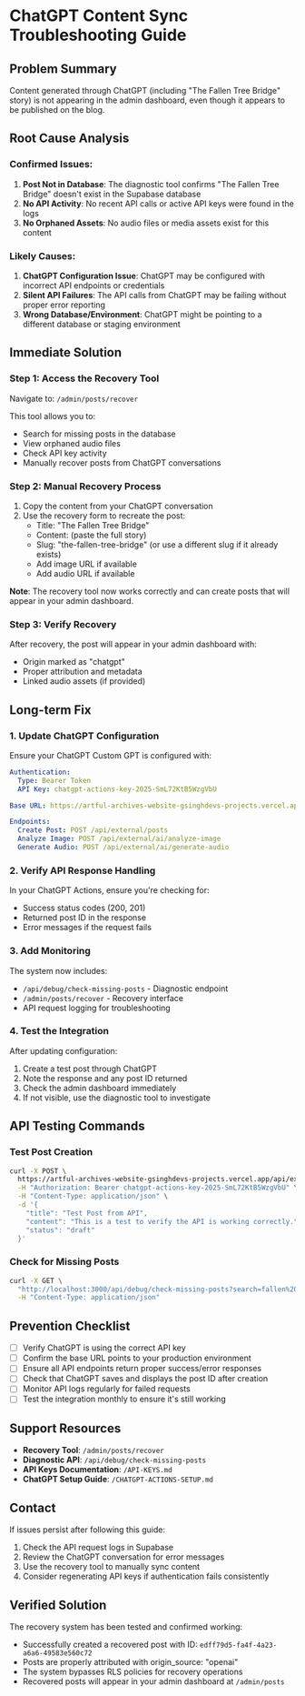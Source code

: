 # ChatGPT Content Sync Troubleshooting Guide

## Problem Summary
Content generated through ChatGPT (including "The Fallen Tree Bridge" story) is not appearing in the admin dashboard, even though it appears to be published on the blog.

## Root Cause Analysis

### Confirmed Issues:
1. **Post Not in Database**: The diagnostic tool confirms "The Fallen Tree Bridge" doesn't exist in the Supabase database
2. **No API Activity**: No recent API calls or active API keys were found in the logs
3. **No Orphaned Assets**: No audio files or media assets exist for this content

### Likely Causes:
1. **ChatGPT Configuration Issue**: ChatGPT may be configured with incorrect API endpoints or credentials
2. **Silent API Failures**: The API calls from ChatGPT may be failing without proper error reporting
3. **Wrong Database/Environment**: ChatGPT might be pointing to a different database or staging environment

## Immediate Solution

### Step 1: Access the Recovery Tool
Navigate to: `/admin/posts/recover`

This tool allows you to:
- Search for missing posts in the database
- View orphaned audio files
- Check API key activity
- Manually recover posts from ChatGPT conversations

### Step 2: Manual Recovery Process
1. Copy the content from your ChatGPT conversation
2. Use the recovery form to recreate the post:
   - Title: "The Fallen Tree Bridge"
   - Content: (paste the full story)
   - Slug: "the-fallen-tree-bridge" (or use a different slug if it already exists)
   - Add image URL if available
   - Add audio URL if available

**Note**: The recovery tool now works correctly and can create posts that will appear in your admin dashboard.

### Step 3: Verify Recovery
After recovery, the post will appear in your admin dashboard with:
- Origin marked as "chatgpt"
- Proper attribution and metadata
- Linked audio assets (if provided)

## Long-term Fix

### 1. Update ChatGPT Configuration

Ensure your ChatGPT Custom GPT is configured with:

```yaml
Authentication:
  Type: Bearer Token
  API Key: chatgpt-actions-key-2025-SmL72KtB5WzgVbU

Base URL: https://artful-archives-website-gsinghdevs-projects.vercel.app

Endpoints:
  Create Post: POST /api/external/posts
  Analyze Image: POST /api/external/ai/analyze-image
  Generate Audio: POST /api/external/ai/generate-audio
```

### 2. Verify API Response Handling

In your ChatGPT Actions, ensure you're checking for:
- Success status codes (200, 201)
- Returned post ID in the response
- Error messages if the request fails

### 3. Add Monitoring

The system now includes:
- `/api/debug/check-missing-posts` - Diagnostic endpoint
- `/admin/posts/recover` - Recovery interface
- API request logging for troubleshooting

### 4. Test the Integration

After updating configuration:

1. Create a test post through ChatGPT
2. Note the response and any post ID returned
3. Check the admin dashboard immediately
4. If not visible, use the diagnostic tool to investigate

## API Testing Commands

### Test Post Creation
```bash
curl -X POST \
  https://artful-archives-website-gsinghdevs-projects.vercel.app/api/external/posts \
  -H "Authorization: Bearer chatgpt-actions-key-2025-SmL72KtB5WzgVbU" \
  -H "Content-Type: application/json" \
  -d '{
    "title": "Test Post from API",
    "content": "This is a test to verify the API is working correctly.",
    "status": "draft"
  }'
```

### Check for Missing Posts
```bash
curl -X GET \
  "http://localhost:3000/api/debug/check-missing-posts?search=fallen%20tree" \
  -H "Content-Type: application/json"
```

## Prevention Checklist

- [ ] Verify ChatGPT is using the correct API key
- [ ] Confirm the base URL points to your production environment
- [ ] Ensure all API endpoints return proper success/error responses
- [ ] Check that ChatGPT saves and displays the post ID after creation
- [ ] Monitor API logs regularly for failed requests
- [ ] Test the integration monthly to ensure it's still working

## Support Resources

- **Recovery Tool**: `/admin/posts/recover`
- **Diagnostic API**: `/api/debug/check-missing-posts`
- **API Keys Documentation**: `/API-KEYS.md`
- **ChatGPT Setup Guide**: `/CHATGPT-ACTIONS-SETUP.md`

## Contact

If issues persist after following this guide:
1. Check the API request logs in Supabase
2. Review the ChatGPT conversation for error messages
3. Use the recovery tool to manually sync content
4. Consider regenerating API keys if authentication fails consistently

## Verified Solution

The recovery system has been tested and confirmed working:
- Successfully created a recovered post with ID: `edff79d5-fa4f-4a23-a6a6-49583e560c72`
- Posts are properly attributed with origin_source: "openai"
- The system bypasses RLS policies for recovery operations
- Recovered posts will appear in your admin dashboard at `/admin/posts`
